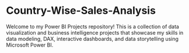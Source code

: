 # Country-Wise-Sales-Analysis
Welcome to my Power BI Projects repository! This is a collection of data visualization and business intelligence projects that showcase my skills in data modeling, DAX, interactive dashboards, and data storytelling using Microsoft Power BI.
